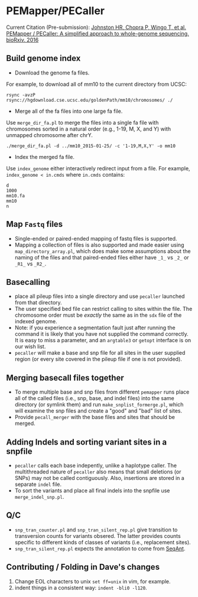 # PEMapper/PECaller

Current Citation (Pre-submission):
[Johnston HR, Chopra P, Wingo T, et al. PEMapper / PECaller: A simplified approach to whole-genome sequencing. bioRxiv. 2016](http://biorxiv.org/content/early/2016/09/22/076968)

## Build genome index

* Download the genome fa files.

For example, to download all of mm10 to the current directory from UCSC:

    rsync -avzP rsync://hgdownload.cse.ucsc.edu/goldenPath/mm10/chromosomes/ ./

* Merge all of the fa files into one large fa file.

Use `merge_dir_fa.pl` to merge the files into a single fa file with chromosomes
sorted in a natural order (e.g.,  1-19, M, X, and Y) with unmapped chromosome
after chrY.

    ./merge_dir_fa.pl -d ../mm10_2015-01-25/ -c '1-19,M,X,Y' -o mm10

* Index the merged fa file.

Use `index_genome` either interactively redirect input from a file.
For example, `index_genome < in.cmds` where `in.cmds` contains:

    d
    1000
    mm10.fa
    mm10
    n

## Map `Fastq` files

- Single-ended or paired-ended mapping of fastq files is supported.
- Mapping a collection of files is also supported and made easier using
`map_directory_array.pl`, which does make some assumptions about the naming of
the files and that paired-ended files either have `_1_` vs `_2_` or `_R1_` vs
`_R2_`.

## Basecalling

- place all pileup files into a single directory and use `pecaller`
launched from that directory. 
- The user specified bed file can restrict calling to sites within the file.
The chromosome order must be _exactly_ the same as in the `sdx` file of the 
indexed genome.
- Note: if you experience a segmentation fault just after running the command 
it is likely that you have not supplied the command correctly. It is easy to
miss a parameter, and an `argtable3` or `getopt` interface is on our wish list.
- `pecaller` will make a base and snp file for all sites in the user supplied
region (or every site covered in the pileup file if one is not provided).

## Merging basecall files together

- To merge multiple base and snp files from different `pemapper` runs place 
all of the called files (i.e., snp, base, and indel files) into the same 
directory (or symlink them) and run `make_snplist_formerge.pl`, which will
examine the snp files and create a "good" and "bad" list of sites. 
- Provide `pecall_merger` with the base files and sites that should be merged.

## Adding Indels and sorting variant sites in a snpfile

- `pecaller` calls each base indepently, unlike a haplotype caller. The 
multithreaded nature of `pecaller` also means that small deletions (or SNPs) 
may not be called contiguously. Also, insertions are stored in a separate 
`indel` file.
- To sort the variants and place all final indels into the snpfile use 
`merge_indel_snp.pl`.

## Q/C

- `snp_tran_counter.pl` and `snp_tran_silent_rep.pl` give transition to
transversion counts for variants obsered. The latter provides counts specific
to different kinds of classes of variants (i.e., replacement sites). 
- `snp_tran_silent_rep.pl` expects the annotation to come from
[SeqAnt](https://seqant.emory.edu/).

## Contributing / Folding in Dave's changes

1. Change EOL characters to unix `set ff=unix` in vim, for example.
2. indent things in a consistent way: `indent -bli0 -l120`.
